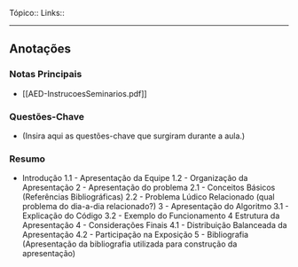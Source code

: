 Tópico::
Links::

---

## Anotações

### Notas Principais

- [[AED-InstrucoesSeminarios.pdf]]

### Questões-Chave

- (Insira aqui as questões-chave que surgiram durante a aula.)

### Resumo

- Introdução 1.1 - Apresentação da Equipe 1.2 - Organização da Apresentação 2 - Apresentação do problema 2.1 - Conceitos Básicos (Referências Bibliográficas) 2.2 - Problema Lúdico Relacionado (qual problema do dia-a-dia relacionado?) 3 - Apresentação do Algoritmo 3.1 - Explicação do Código 3.2 - Exemplo do Funcionamento 4 Estrutura da Apresentação 4 - Considerações Finais 4.1 - Distribuição Balanceada da Apresentação 4.2 - Participação na Exposição 5 - Bibliografia (Apresentação da bibliografia utilizada para construção da apresentação)